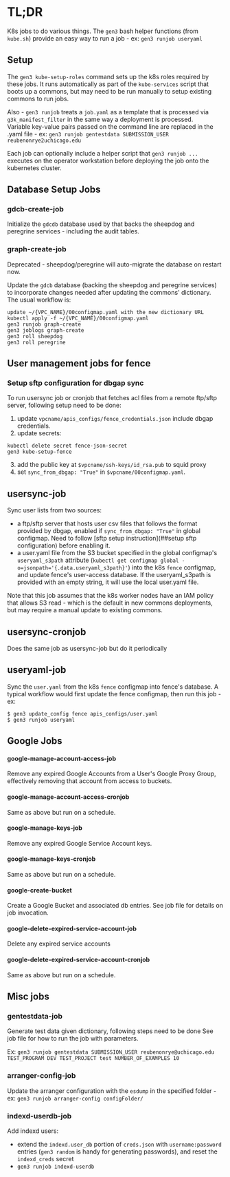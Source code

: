 # TL;DR

K8s jobs to do various things.  The `gen3` bash helper functions (from `kube.sh`) provide an easy way to run a job - ex: `gen3 runjob useryaml`

## Setup

The `gen3 kube-setup-roles` command sets up the k8s roles
required by these jobs.  It runs automatically as part of the `kube-services` script that
boots up a commons, but may need to be run manually to setup existing commons to run jobs.

Also - `gen3 runjob` treats a `job.yaml` as a template that is processed via
`g3k_manifest_filter` in the same way a deployment is processed.  
Variable key-value pairs passed on the command line are replaced in the .yaml file - ex:
`gen3 runjob gentestdata SUBMISSION_USER reubenonrye2uchicago.edu`

Each job can optionally include a helper script that `gen3 runjob ...` executes
on the operator workstation before deploying the job onto the kubernetes cluster.


## Database Setup Jobs

### gdcb-create-job

Initialize the `gdcdb` database used by that backs the sheepdog and peregrine services - including the audit tables.

### graph-create-job

Deprecated - sheepdog/peregrine will
auto-migrate the database on restart now.

Update the `gdcb` database (backing the sheepdog and peregrine services) to incorporate
changes needed after updating the commons' dictionary.  The usual workflow is:
```
update ~/{VPC_NAME}/00configmap.yaml with the new dictionary URL
kubectl apply -f ~/{VPC_NAME}/00configmap.yaml
gen3 runjob graph-create
gen3 joblogs graph-create
gen3 roll sheepdog
gen3 roll peregrine
```

## User management jobs for fence

### Setup sftp configuration for dbgap sync
To run usersync job or cronjob that fetches acl files from a remote ftp/sftp server, following setup need to be done:
1. update `vpcname/apis_configs/fence_credentials.json` include dbgap credentials.
2. update secrets:
```
kubectl delete secret fence-json-secret 
gen3 kube-setup-fence
```
3. add the public key at `$vpcname/ssh-keys/id_rsa.pub` to squid proxy
4. set `sync_from_dbgap: "True"` in `$vpcname/00configmap.yaml`.

## usersync-job

Sync user lists from two sources:
- a ftp/sftp server that hosts user csv files that follows the format provided by dbgap, enabled if `sync_from_dbgap: "True"` in global configmap. Need to follow [sftp setup instruction](##setup sftp configuration) before enabling it.
- a user.yaml file from the S3 bucket specified in the global configmap's `useryaml_s3path` attribute (`kubectl get configmap global -o=jsonpath='{.data.useryaml_s3path}'`) into the k8s `fence` configmap, and update fence's user-access database. If the useryaml_s3path is provided with an empty string, it will use the local user.yaml file.

Note that this job assumes that the k8s worker nodes have an IAM policy that allows S3 read -
which is the default in new commons deployments, but may require a manual update to existing commons.


## usersync-cronjob

Does the same job as usersync-job but do it periodically

## useryaml-job

Sync the `user.yaml` from the k8s `fence` configmap into fence's database.  A typical workflow would first update the fence configmap, then run this job - ex:
```
$ gen3 update_config fence apis_configs/user.yaml
$ gen3 runjob useryaml
```

## Google Jobs

#### google-manage-account-access-job

Remove any expired Google Accounts from a User's Google Proxy Group,
effectively removing that account from access to buckets.

#### google-manage-account-access-cronjob

Same as above but run on a schedule.

#### google-manage-keys-job

Remove any expired Google Service Account keys.

#### google-manage-keys-cronjob

Same as above but run on a schedule.

#### google-create-bucket

Create a Google Bucket and associated db entries. See job file for details
on job invocation.

#### google-delete-expired-service-account-job

Delete any expired service accounts

#### google-delete-expired-service-account-cronjob

Same as above but run on a schedule.

## Misc jobs

### gentestdata-job

Generate test data given dictionary, following steps need to be done
See job file for how to run the job with parameters.

Ex: 
`gen3 runjob gentestdata SUBMISSION_USER reubenonrye@uchicago.edu TEST_PROGRAM DEV TEST_PROJECT test NUMBER_OF_EXAMPLES 10`

### arranger-config-job

Update the arranger configuration with the `esdump` in the specified folder - ex:
`gen3 runjob arranger-config configFolder/`

### indexd-userdb-job

Add indexd users:
* extend the `indexd.user_db` portion of `creds.json` with `username:password` entries (`gen3 random` is handy for generating passwords), and reset the `indexd_creds` secret
* `gen3 runjob indexd-userdb`

